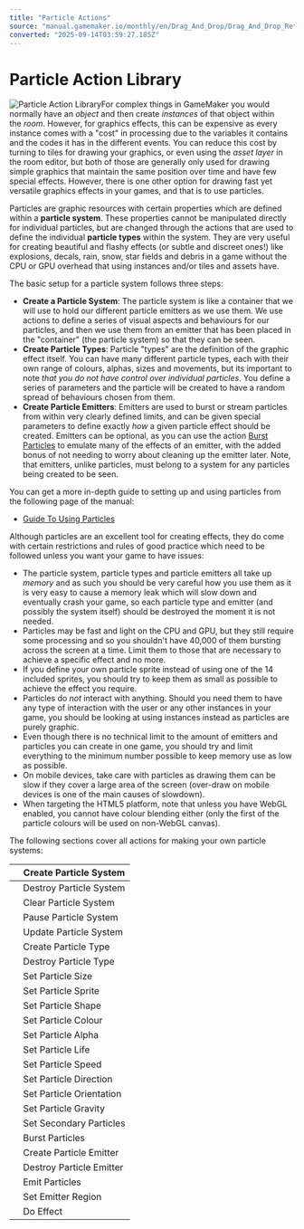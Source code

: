```yaml
---
title: "Particle Actions"
source: "manual.gamemaker.io/monthly/en/Drag_And_Drop/Drag_And_Drop_Reference/Particles/Particle_Actions.htm"
converted: "2025-09-14T03:59:27.185Z"
---
```


# Particle Action Library

![Particle Action Library](../../../assets/Images/Scripting_Reference/Drag_And_Drop/Reference/Particles/Lib_Particles.png)For complex things in GameMaker you would normally have an _object_ and then create _instances_ of that object within the _room_. However, for graphics effects, this can be expensive as every instance comes with a "cost" in processing due to the variables it contains and the codes it has in the different events. You can reduce this cost by turning to tiles for drawing your graphics, or even using the _asset layer_ in the room editor, but both of those are generally only used for drawing simple graphics that maintain the same position over time and have few special effects. However, there is one other option for drawing fast yet versatile graphics effects in your games, and that is to use particles.

Particles are graphic resources with certain properties which are defined within a **particle system**. These properties cannot be manipulated directly for individual particles, but are changed through the actions that are used to define the individual **particle types** within the system. They are very useful for creating beautiful and flashy effects (or subtle and discreet ones!) like explosions, decals, rain, snow, star fields and debris in a game without the CPU or GPU overhead that using instances and/or tiles and assets have.

The basic setup for a particle system follows three steps:

-   **Create a Particle System**: The particle system is like a container that we will use to hold our different particle emitters as we use them. We use actions to define a series of visual aspects and behaviours for our particles, and then we use them from an emitter that has been placed in the "container" (the particle system) so that they can be seen.
-   **Create Particle Types**: Particle "types" are the definition of the graphic effect itself. You can have many different particle types, each with their own range of colours, alphas, sizes and movements, but its important to note _that you do not have control over individual particles_. You define a series of parameters and the particle will be created to have a random spread of behaviours chosen from them.
-   **Create Particle Emitters**: Emitters are used to burst or stream particles from within very clearly defined limits, and can be given special parameters to define exactly _how_ a given particle effect should be created. Emitters can be optional, as you can use the action [Burst Particles](Burst_Particles.md) to emulate many of the effects of an emitter, with the added bonus of not needing to worry about cleaning up the emitter later. Note, that emitters, unlike particles, must belong to a system for any particles being created to be seen.

You can get a more in-depth guide to setting up and using particles from the following page of the manual:

-   [Guide To Using Particles](../../../Additional_Information/Guide_To_Using_Particles.md)

Although particles are an excellent tool for creating effects, they do come with certain restrictions and rules of good practice which need to be followed unless you want your game to have issues:

-   The particle system, particle types and particle emitters all take up _memory_ and as such you should be very careful how you use them as it is very easy to cause a memory leak which will slow down and eventually crash your game, so each particle type and emitter (and possibly the system itself) should be destroyed the moment it is not needed.
-   Particles may be fast and light on the CPU and GPU, but they still require some processing and so you shouldn't have 40,000 of them bursting across the screen at a time. Limit them to those that are necessary to achieve a specific effect and no more.
-   If you define your own particle sprite instead of using one of the 14 included sprites, you should try to keep them as small as possible to achieve the effect you require.
-   Particles do _not_ interact with anything. Should you need them to have any type of interaction with the user or any other instances in your game, you should be looking at using instances instead as particles are purely graphic.
-   Even though there is no technical limit to the amount of emitters and particles you can create in one game, you should try and limit everything to the minimum number possible to keep memory use as low as possible.
-   On mobile devices, take care with particles as drawing them can be slow if they cover a large area of the screen (over-draw on mobile devices is one of the main causes of slowdown).
-   When targeting the HTML5 platform, note that unless you have WebGL enabled, you cannot have colour blending either (only the first of the particle colours will be used on non-WebGL canvas).

The following sections cover all actions for making your own particle systems:

|  | Create Particle System |
| --- | --- |
|  | Destroy Particle System |
|  | Clear Particle System |
|  | Pause Particle System |
|  | Update Particle System |
|  | Create Particle Type |
|  | Destroy Particle Type |
|  | Set Particle Size |
|  | Set Particle Sprite |
|  | Set Particle Shape |
|  | Set Particle Colour |
|  | Set Particle Alpha |
|  | Set Particle Life |
|  | Set Particle Speed |
|  | Set Particle Direction |
|  | Set Particle Orientation |
|  | Set Particle Gravity |
|  | Set Secondary Particles |
|  | Burst Particles |
|  | Create Particle Emitter |
|  | Destroy Particle Emitter |
|  | Emit Particles |
|  | Set Emitter Region |
|  | Do Effect |